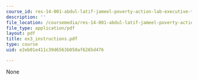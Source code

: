 ```yaml
---
course_id: res-14-001-abdul-latif-jameel-poverty-action-lab-executive-training-evaluating-social-programs-2009-spring-2009
description: ''
file_location: /coursemedia/res-14-001-abdul-latif-jameel-poverty-action-lab-executive-training-evaluating-social-programs-2009-spring-2009/e2eb01e411c39d6563b050af6265d476_ex3_instructions.pdf
file_type: application/pdf
layout: pdf
title: ex3_instructions.pdf
type: course
uid: e2eb01e411c39d6563b050af6265d476

---
```

None